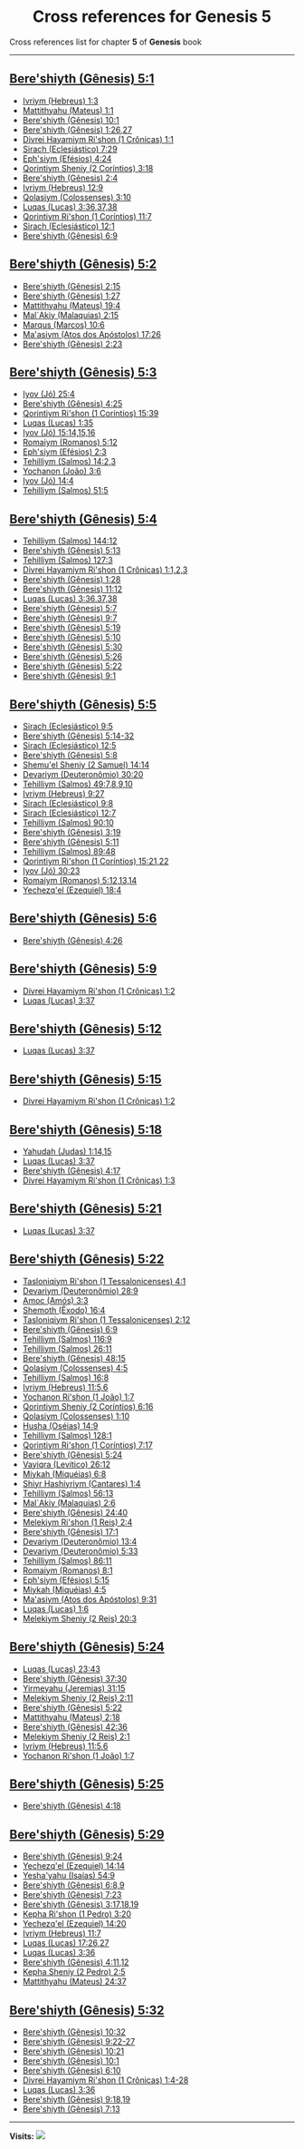 <div align="center">

# Cross references for **Genesis 5**
</div>

Cross references list for chapter **5** of **Genesis** book

---

<h2 id="1"><a href="https://bible.ozzuu.com/pt_yah/Gen/5#1" target="_blank">Bere'shiyth (Gênesis) 5:1</a></h2>

- [Ivriym (Hebreus) 1:3](https://bible.ozzuu.com/pt_yah/Heb/1#3)
- [Mattithyahu (Mateus) 1:1](https://bible.ozzuu.com/pt_yah/Mat/1#1)
- [Bere'shiyth (Gênesis) 10:1](https://bible.ozzuu.com/pt_yah/Gen/10#1)
- [Bere'shiyth (Gênesis) 1:26,27](https://bible.ozzuu.com/pt_yah/Gen/1#26)
- [Divrei Hayamiym Ri'shon (1 Crônicas) 1:1](https://bible.ozzuu.com/pt_yah/1Ch/1#1)
- [Sirach (Eclesiástico) 7:29](https://bible.ozzuu.com/pt_yah/Sir/7#29)
- [Eph'siym (Efésios) 4:24](https://bible.ozzuu.com/pt_yah/Eph/4#24)
- [Qorintiym Sheniy (2 Coríntios) 3:18](https://bible.ozzuu.com/pt_yah/2Co/3#18)
- [Bere'shiyth (Gênesis) 2:4](https://bible.ozzuu.com/pt_yah/Gen/2#4)
- [Ivriym (Hebreus) 12:9](https://bible.ozzuu.com/pt_yah/Heb/12#9)
- [Qolasiym (Colossenses) 3:10](https://bible.ozzuu.com/pt_yah/Col/3#10)
- [Luqas (Lucas) 3:36,37,38](https://bible.ozzuu.com/pt_yah/Luk/3#36)
- [Qorintiym Ri'shon (1 Coríntios) 11:7](https://bible.ozzuu.com/pt_yah/1Co/11#7)
- [Sirach (Eclesiástico) 12:1](https://bible.ozzuu.com/pt_yah/Sir/12#1)
- [Bere'shiyth (Gênesis) 6:9](https://bible.ozzuu.com/pt_yah/Gen/6#9)
<h2 id="2"><a href="https://bible.ozzuu.com/pt_yah/Gen/5#2" target="_blank">Bere'shiyth (Gênesis) 5:2</a></h2>

- [Bere'shiyth (Gênesis) 2:15](https://bible.ozzuu.com/pt_yah/Gen/2#15)
- [Bere'shiyth (Gênesis) 1:27](https://bible.ozzuu.com/pt_yah/Gen/1#27)
- [Mattithyahu (Mateus) 19:4](https://bible.ozzuu.com/pt_yah/Mat/19#4)
- [Mal`Akiy (Malaquias) 2:15](https://bible.ozzuu.com/pt_yah/Mal/2#15)
- [Marqus (Marcos) 10:6](https://bible.ozzuu.com/pt_yah/Mar/10#6)
- [Ma'asiym (Atos dos Apóstolos) 17:26](https://bible.ozzuu.com/pt_yah/Act/17#26)
- [Bere'shiyth (Gênesis) 2:23](https://bible.ozzuu.com/pt_yah/Gen/2#23)
<h2 id="3"><a href="https://bible.ozzuu.com/pt_yah/Gen/5#3" target="_blank">Bere'shiyth (Gênesis) 5:3</a></h2>

- [Iyov (Jó) 25:4](https://bible.ozzuu.com/pt_yah/Job/25#4)
- [Bere'shiyth (Gênesis) 4:25](https://bible.ozzuu.com/pt_yah/Gen/4#25)
- [Qorintiym Ri'shon (1 Coríntios) 15:39](https://bible.ozzuu.com/pt_yah/1Co/15#39)
- [Luqas (Lucas) 1:35](https://bible.ozzuu.com/pt_yah/Luk/1#35)
- [Iyov (Jó) 15:14,15,16](https://bible.ozzuu.com/pt_yah/Job/15#14)
- [Romaiym (Romanos) 5:12](https://bible.ozzuu.com/pt_yah/Rom/5#12)
- [Eph'siym (Efésios) 2:3](https://bible.ozzuu.com/pt_yah/Eph/2#3)
- [Tehilliym (Salmos) 14:2,3](https://bible.ozzuu.com/pt_yah/Psa/14#2)
- [Yochanon (João) 3:6](https://bible.ozzuu.com/pt_yah/Joh/3#6)
- [Iyov (Jó) 14:4](https://bible.ozzuu.com/pt_yah/Job/14#4)
- [Tehilliym (Salmos) 51:5](https://bible.ozzuu.com/pt_yah/Psa/51#5)
<h2 id="4"><a href="https://bible.ozzuu.com/pt_yah/Gen/5#4" target="_blank">Bere'shiyth (Gênesis) 5:4</a></h2>

- [Tehilliym (Salmos) 144:12](https://bible.ozzuu.com/pt_yah/Psa/144#12)
- [Bere'shiyth (Gênesis) 5:13](https://bible.ozzuu.com/pt_yah/Gen/5#13)
- [Tehilliym (Salmos) 127:3](https://bible.ozzuu.com/pt_yah/Psa/127#3)
- [Divrei Hayamiym Ri'shon (1 Crônicas) 1:1,2,3](https://bible.ozzuu.com/pt_yah/1Ch/1#1)
- [Bere'shiyth (Gênesis) 1:28](https://bible.ozzuu.com/pt_yah/Gen/1#28)
- [Bere'shiyth (Gênesis) 11:12](https://bible.ozzuu.com/pt_yah/Gen/11#12)
- [Luqas (Lucas) 3:36,37,38](https://bible.ozzuu.com/pt_yah/Luk/3#36)
- [Bere'shiyth (Gênesis) 5:7](https://bible.ozzuu.com/pt_yah/Gen/5#7)
- [Bere'shiyth (Gênesis) 9:7](https://bible.ozzuu.com/pt_yah/Gen/9#7)
- [Bere'shiyth (Gênesis) 5:19](https://bible.ozzuu.com/pt_yah/Gen/5#19)
- [Bere'shiyth (Gênesis) 5:10](https://bible.ozzuu.com/pt_yah/Gen/5#10)
- [Bere'shiyth (Gênesis) 5:30](https://bible.ozzuu.com/pt_yah/Gen/5#30)
- [Bere'shiyth (Gênesis) 5:26](https://bible.ozzuu.com/pt_yah/Gen/5#26)
- [Bere'shiyth (Gênesis) 5:22](https://bible.ozzuu.com/pt_yah/Gen/5#22)
- [Bere'shiyth (Gênesis) 9:1](https://bible.ozzuu.com/pt_yah/Gen/9#1)
<h2 id="5"><a href="https://bible.ozzuu.com/pt_yah/Gen/5#5" target="_blank">Bere'shiyth (Gênesis) 5:5</a></h2>

- [Sirach (Eclesiástico) 9:5](https://bible.ozzuu.com/pt_yah/Sir/9#5)
- [Bere'shiyth (Gênesis) 5:14-32](https://bible.ozzuu.com/pt_yah/Gen/5#14)
- [Sirach (Eclesiástico) 12:5](https://bible.ozzuu.com/pt_yah/Sir/12#5)
- [Bere'shiyth (Gênesis) 5:8](https://bible.ozzuu.com/pt_yah/Gen/5#8)
- [Shemu'el Sheniy (2 Samuel) 14:14](https://bible.ozzuu.com/pt_yah/2Sm/14#14)
- [Devariym (Deuteronômio) 30:20](https://bible.ozzuu.com/pt_yah/Deu/30#20)
- [Tehilliym (Salmos) 49:7,8,9,10](https://bible.ozzuu.com/pt_yah/Psa/49#7)
- [Ivriym (Hebreus) 9:27](https://bible.ozzuu.com/pt_yah/Heb/9#27)
- [Sirach (Eclesiástico) 9:8](https://bible.ozzuu.com/pt_yah/Sir/9#8)
- [Sirach (Eclesiástico) 12:7](https://bible.ozzuu.com/pt_yah/Sir/12#7)
- [Tehilliym (Salmos) 90:10](https://bible.ozzuu.com/pt_yah/Psa/90#10)
- [Bere'shiyth (Gênesis) 3:19](https://bible.ozzuu.com/pt_yah/Gen/3#19)
- [Bere'shiyth (Gênesis) 5:11](https://bible.ozzuu.com/pt_yah/Gen/5#11)
- [Tehilliym (Salmos) 89:48](https://bible.ozzuu.com/pt_yah/Psa/89#48)
- [Qorintiym Ri'shon (1 Coríntios) 15:21,22](https://bible.ozzuu.com/pt_yah/1Co/15#21)
- [Iyov (Jó) 30:23](https://bible.ozzuu.com/pt_yah/Job/30#23)
- [Romaiym (Romanos) 5:12,13,14](https://bible.ozzuu.com/pt_yah/Rom/5#12)
- [Yechezq'el (Ezequiel) 18:4](https://bible.ozzuu.com/pt_yah/Eze/18#4)
<h2 id="6"><a href="https://bible.ozzuu.com/pt_yah/Gen/5#6" target="_blank">Bere'shiyth (Gênesis) 5:6</a></h2>

- [Bere'shiyth (Gênesis) 4:26](https://bible.ozzuu.com/pt_yah/Gen/4#26)
<h2 id="9"><a href="https://bible.ozzuu.com/pt_yah/Gen/5#9" target="_blank">Bere'shiyth (Gênesis) 5:9</a></h2>

- [Divrei Hayamiym Ri'shon (1 Crônicas) 1:2](https://bible.ozzuu.com/pt_yah/1Ch/1#2)
- [Luqas (Lucas) 3:37](https://bible.ozzuu.com/pt_yah/Luk/3#37)
<h2 id="12"><a href="https://bible.ozzuu.com/pt_yah/Gen/5#12" target="_blank">Bere'shiyth (Gênesis) 5:12</a></h2>

- [Luqas (Lucas) 3:37](https://bible.ozzuu.com/pt_yah/Luk/3#37)
<h2 id="15"><a href="https://bible.ozzuu.com/pt_yah/Gen/5#15" target="_blank">Bere'shiyth (Gênesis) 5:15</a></h2>

- [Divrei Hayamiym Ri'shon (1 Crônicas) 1:2](https://bible.ozzuu.com/pt_yah/1Ch/1#2)
<h2 id="18"><a href="https://bible.ozzuu.com/pt_yah/Gen/5#18" target="_blank">Bere'shiyth (Gênesis) 5:18</a></h2>

- [Yahudah (Judas) 1:14,15](https://bible.ozzuu.com/pt_yah/Jde/1#14)
- [Luqas (Lucas) 3:37](https://bible.ozzuu.com/pt_yah/Luk/3#37)
- [Bere'shiyth (Gênesis) 4:17](https://bible.ozzuu.com/pt_yah/Gen/4#17)
- [Divrei Hayamiym Ri'shon (1 Crônicas) 1:3](https://bible.ozzuu.com/pt_yah/1Ch/1#3)
<h2 id="21"><a href="https://bible.ozzuu.com/pt_yah/Gen/5#21" target="_blank">Bere'shiyth (Gênesis) 5:21</a></h2>

- [Luqas (Lucas) 3:37](https://bible.ozzuu.com/pt_yah/Luk/3#37)
<h2 id="22"><a href="https://bible.ozzuu.com/pt_yah/Gen/5#22" target="_blank">Bere'shiyth (Gênesis) 5:22</a></h2>

- [Tasloniqiym Ri'shon (1 Tessalonicenses) 4:1](https://bible.ozzuu.com/pt_yah/1Th/4#1)
- [Devariym (Deuteronômio) 28:9](https://bible.ozzuu.com/pt_yah/Deu/28#9)
- [Amoc (Amós) 3:3](https://bible.ozzuu.com/pt_yah/Am/3#3)
- [Shemoth (Êxodo) 16:4](https://bible.ozzuu.com/pt_yah/Exo/16#4)
- [Tasloniqiym Ri'shon (1 Tessalonicenses) 2:12](https://bible.ozzuu.com/pt_yah/1Th/2#12)
- [Bere'shiyth (Gênesis) 6:9](https://bible.ozzuu.com/pt_yah/Gen/6#9)
- [Tehilliym (Salmos) 116:9](https://bible.ozzuu.com/pt_yah/Psa/116#9)
- [Tehilliym (Salmos) 26:11](https://bible.ozzuu.com/pt_yah/Psa/26#11)
- [Bere'shiyth (Gênesis) 48:15](https://bible.ozzuu.com/pt_yah/Gen/48#15)
- [Qolasiym (Colossenses) 4:5](https://bible.ozzuu.com/pt_yah/Col/4#5)
- [Tehilliym (Salmos) 16:8](https://bible.ozzuu.com/pt_yah/Psa/16#8)
- [Ivriym (Hebreus) 11:5,6](https://bible.ozzuu.com/pt_yah/Heb/11#5)
- [Yochanon Ri'shon (1 João) 1:7](https://bible.ozzuu.com/pt_yah/1Jo/1#7)
- [Qorintiym Sheniy (2 Coríntios) 6:16](https://bible.ozzuu.com/pt_yah/2Co/6#16)
- [Qolasiym (Colossenses) 1:10](https://bible.ozzuu.com/pt_yah/Col/1#10)
- [Husha (Oséias) 14:9](https://bible.ozzuu.com/pt_yah/Hos/14#9)
- [Tehilliym (Salmos) 128:1](https://bible.ozzuu.com/pt_yah/Psa/128#1)
- [Qorintiym Ri'shon (1 Coríntios) 7:17](https://bible.ozzuu.com/pt_yah/1Co/7#17)
- [Bere'shiyth (Gênesis) 5:24](https://bible.ozzuu.com/pt_yah/Gen/5#24)
- [Vayiqra (Levítico) 26:12](https://bible.ozzuu.com/pt_yah/Lev/26#12)
- [Miykah (Miquéias) 6:8](https://bible.ozzuu.com/pt_yah/Mic/6#8)
- [Shiyr Hashiyriym (Cantares) 1:4](https://bible.ozzuu.com/pt_yah/Sos/1#4)
- [Tehilliym (Salmos) 56:13](https://bible.ozzuu.com/pt_yah/Psa/56#13)
- [Mal`Akiy (Malaquias) 2:6](https://bible.ozzuu.com/pt_yah/Mal/2#6)
- [Bere'shiyth (Gênesis) 24:40](https://bible.ozzuu.com/pt_yah/Gen/24#40)
- [Melekiym Ri'shon (1 Reis) 2:4](https://bible.ozzuu.com/pt_yah/1Ki/2#4)
- [Bere'shiyth (Gênesis) 17:1](https://bible.ozzuu.com/pt_yah/Gen/17#1)
- [Devariym (Deuteronômio) 13:4](https://bible.ozzuu.com/pt_yah/Deu/13#4)
- [Devariym (Deuteronômio) 5:33](https://bible.ozzuu.com/pt_yah/Deu/5#33)
- [Tehilliym (Salmos) 86:11](https://bible.ozzuu.com/pt_yah/Psa/86#11)
- [Romaiym (Romanos) 8:1](https://bible.ozzuu.com/pt_yah/Rom/8#1)
- [Eph'siym (Efésios) 5:15](https://bible.ozzuu.com/pt_yah/Eph/5#15)
- [Miykah (Miquéias) 4:5](https://bible.ozzuu.com/pt_yah/Mic/4#5)
- [Ma'asiym (Atos dos Apóstolos) 9:31](https://bible.ozzuu.com/pt_yah/Act/9#31)
- [Luqas (Lucas) 1:6](https://bible.ozzuu.com/pt_yah/Luk/1#6)
- [Melekiym Sheniy (2 Reis) 20:3](https://bible.ozzuu.com/pt_yah/2Ki/20#3)
<h2 id="24"><a href="https://bible.ozzuu.com/pt_yah/Gen/5#24" target="_blank">Bere'shiyth (Gênesis) 5:24</a></h2>

- [Luqas (Lucas) 23:43](https://bible.ozzuu.com/pt_yah/Luk/23#43)
- [Bere'shiyth (Gênesis) 37:30](https://bible.ozzuu.com/pt_yah/Gen/37#30)
- [Yirmeyahu (Jeremias) 31:15](https://bible.ozzuu.com/pt_yah/Jer/31#15)
- [Melekiym Sheniy (2 Reis) 2:11](https://bible.ozzuu.com/pt_yah/2Ki/2#11)
- [Bere'shiyth (Gênesis) 5:22](https://bible.ozzuu.com/pt_yah/Gen/5#22)
- [Mattithyahu (Mateus) 2:18](https://bible.ozzuu.com/pt_yah/Mat/2#18)
- [Bere'shiyth (Gênesis) 42:36](https://bible.ozzuu.com/pt_yah/Gen/42#36)
- [Melekiym Sheniy (2 Reis) 2:1](https://bible.ozzuu.com/pt_yah/2Ki/2#1)
- [Ivriym (Hebreus) 11:5,6](https://bible.ozzuu.com/pt_yah/Heb/11#5)
- [Yochanon Ri'shon (1 João) 1:7](https://bible.ozzuu.com/pt_yah/1Jo/1#7)
<h2 id="25"><a href="https://bible.ozzuu.com/pt_yah/Gen/5#25" target="_blank">Bere'shiyth (Gênesis) 5:25</a></h2>

- [Bere'shiyth (Gênesis) 4:18](https://bible.ozzuu.com/pt_yah/Gen/4#18)
<h2 id="29"><a href="https://bible.ozzuu.com/pt_yah/Gen/5#29" target="_blank">Bere'shiyth (Gênesis) 5:29</a></h2>

- [Bere'shiyth (Gênesis) 9:24](https://bible.ozzuu.com/pt_yah/Gen/9#24)
- [Yechezq'el (Ezequiel) 14:14](https://bible.ozzuu.com/pt_yah/Eze/14#14)
- [Yesha'yahu (Isaías) 54:9](https://bible.ozzuu.com/pt_yah/Isa/54#9)
- [Bere'shiyth (Gênesis) 6:8,9](https://bible.ozzuu.com/pt_yah/Gen/6#8)
- [Bere'shiyth (Gênesis) 7:23](https://bible.ozzuu.com/pt_yah/Gen/7#23)
- [Bere'shiyth (Gênesis) 3:17,18,19](https://bible.ozzuu.com/pt_yah/Gen/3#17)
- [Kepha Ri'shon (1 Pedro) 3:20](https://bible.ozzuu.com/pt_yah/1Pe/3#20)
- [Yechezq'el (Ezequiel) 14:20](https://bible.ozzuu.com/pt_yah/Eze/14#20)
- [Ivriym (Hebreus) 11:7](https://bible.ozzuu.com/pt_yah/Heb/11#7)
- [Luqas (Lucas) 17:26,27](https://bible.ozzuu.com/pt_yah/Luk/17#26)
- [Luqas (Lucas) 3:36](https://bible.ozzuu.com/pt_yah/Luk/3#36)
- [Bere'shiyth (Gênesis) 4:11,12](https://bible.ozzuu.com/pt_yah/Gen/4#11)
- [Kepha Sheniy (2 Pedro) 2:5](https://bible.ozzuu.com/pt_yah/2Pe/2#5)
- [Mattithyahu (Mateus) 24:37](https://bible.ozzuu.com/pt_yah/Mat/24#37)
<h2 id="32"><a href="https://bible.ozzuu.com/pt_yah/Gen/5#32" target="_blank">Bere'shiyth (Gênesis) 5:32</a></h2>

- [Bere'shiyth (Gênesis) 10:32](https://bible.ozzuu.com/pt_yah/Gen/10#32)
- [Bere'shiyth (Gênesis) 9:22-27](https://bible.ozzuu.com/pt_yah/Gen/9#22)
- [Bere'shiyth (Gênesis) 10:21](https://bible.ozzuu.com/pt_yah/Gen/10#21)
- [Bere'shiyth (Gênesis) 10:1](https://bible.ozzuu.com/pt_yah/Gen/10#1)
- [Bere'shiyth (Gênesis) 6:10](https://bible.ozzuu.com/pt_yah/Gen/6#10)
- [Divrei Hayamiym Ri'shon (1 Crônicas) 1:4-28](https://bible.ozzuu.com/pt_yah/1Ch/1#4)
- [Luqas (Lucas) 3:36](https://bible.ozzuu.com/pt_yah/Luk/3#36)
- [Bere'shiyth (Gênesis) 9:18,19](https://bible.ozzuu.com/pt_yah/Gen/9#18)
- [Bere'shiyth (Gênesis) 7:13](https://bible.ozzuu.com/pt_yah/Gen/7#13)


---

**Visits:**
![](https://profile-counter.glitch.me/visitCounter_crossrefs1/count.svg)
